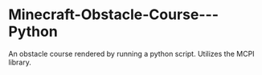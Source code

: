 # Minecraft-Obstacle-Course---Python
An obstacle course rendered by running a python script. Utilizes the MCPI library.
